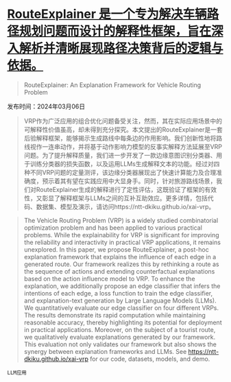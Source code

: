 # [RouteExplainer 是一个专为解决车辆路径规划问题而设计的解释性框架，旨在深入解析并清晰展现路径决策背后的逻辑与依据。](https://arxiv.org/abs/2403.03585)

> RouteExplainer: An Explanation Framework for Vehicle Routing Problem

发布时间：2024年03月06日

> VRP作为广泛应用的组合优化问题备受关注，然而，其在实际应用场景中的可解释性价值虽高，却未得到充分探究。本文提出的RouteExplainer是一套后验解释框架，能够揭示生成路线中每条边的作用影响。我们创新性地将路线视作一连串动作，并将基于动作影响力模型的反事实解释方法延展至VRP问题。为了提升解释质量，我们进一步开发了一款边缘意图识别分类器、用于训练分类器的损失函数，以及运用LLMs生成解释文本的功能。经过对四种不同VRP问题的定量测评，该边缘分类器展现出了快速计算能力及合理准确度，预示着其有望在实践应用中大显身手。同时，针对旅游路线场景，我们对RouteExplainer生成的解释进行了定性评估，这既验证了框架的有效性，又彰显了解释框架与LLMs之间的互补互助效应。更多详情，包括代码、数据集、模型及演示，请访问https://ntt-dkiku.github.io/xai-vrp。

> The Vehicle Routing Problem (VRP) is a widely studied combinatorial optimization problem and has been applied to various practical problems. While the explainability for VRP is significant for improving the reliability and interactivity in practical VRP applications, it remains unexplored. In this paper, we propose RouteExplainer, a post-hoc explanation framework that explains the influence of each edge in a generated route. Our framework realizes this by rethinking a route as the sequence of actions and extending counterfactual explanations based on the action influence model to VRP. To enhance the explanation, we additionally propose an edge classifier that infers the intentions of each edge, a loss function to train the edge classifier, and explanation-text generation by Large Language Models (LLMs). We quantitatively evaluate our edge classifier on four different VRPs. The results demonstrate its rapid computation while maintaining reasonable accuracy, thereby highlighting its potential for deployment in practical applications. Moreover, on the subject of a tourist route, we qualitatively evaluate explanations generated by our framework. This evaluation not only validates our framework but also shows the synergy between explanation frameworks and LLMs. See https://ntt-dkiku.github.io/xai-vrp for our code, datasets, models, and demo.

`LLM应用`
